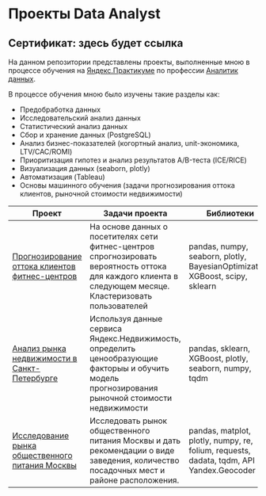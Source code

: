 # Проекты Data Analyst
Сертификат: здесь будет ссылка
---

На данном репозитории представлены проекты, выполненные мною в процессе обучения на [Яндекс.Практикуме](https://practicum.yandex.ru/) по профессии [Аналитик данных](https://practicum.yandex.ru/data-analyst/).

В процессе обучения мною было изучены такие разделы как: 
* Предобработка данных
* Исследовательский анализ данных
* Статистический анализ данных
* Сбор и хранение данных (PostgreSQL)
* Анализ бизнес-показателей (когортный анализ, unit-экономика, LTV/CAC/ROMI)
* Приоритизация гипотез и анализ результатов A/B-теста (ICE/RICE) 
* Визуализация данных (seaborn, plotly)
* Автоматизация (Tableau)
* Основы машинного обучения (задачи прогнозирования оттока клиентов, рыночной стоимости недвижимости)

| Проект                                          | Задачи проекта                                                                                                                                             | Библиотеки                                                                              | Ключевые слова                                                                                    |
|-------------------------------------------------|------------------------------------------------------------------------------------------------------------------------------------------------------------|-----------------------------------------------------------------------------------------|---------------------------------------------------------------------------------------------------|
| [Прогнозирование оттока клиентов фитнес-центров](https://github.com/arsBadoyan/practicumProjects/tree/main/fitness_center_churn_forecast)  | На основе данных о посетителях сети фитнес-центров спрогнозировать вероятность оттока для каждого клиента в следующем месяце. Кластеризовать пользователей | pandas, numpy, seaborn, plotly, BayesianOptimization, XGBoost, scipy, sklearn           | Исследовательский анализ данных, машинное обучение, классификация, кластеризация                  |
| [Анализ рынка недвижимости в Санкт-Петербурге](https://github.com/arsBadoyan/practicumProjects/tree/main/real_estate_research)    | Используя данные сервиса Яндекс.Недвижимость, определить ценообразующие факторыы и обучить модель прогнозирования рыночной стоимости недвижимости          | pandas, sklearn, XGBoost, plotly, seaborn, numpy, tqdm                                  | Исследовательский анализ данных, предобработка данных, визуализация, машинное обучение, регрессия |
| [Исследование рынка общественного питания Москвы](https://github.com/arsBadoyan/practicumProjects/tree/main/market_research) | Исследовать рынок общественного питания Москвы и дать рекомендации о виде заведения, количество посадочных мест и районе расположения.                     | pandas, matplot, plotly, numpy, re, folium, requests, dadata, tqdm, API Yandex.Geocoder | Визуализация данных, предобработка данных, API, Yandex.Geocoder, Dadata                           |

